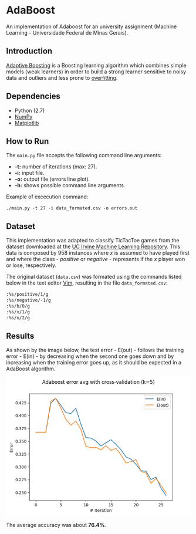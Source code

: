 # AdaBoost
An implementation of Adaboost for an university assignment (Machine Learning - Universidade Federal de Minas Gerais).

## Introduction
[Adaptive Boosting](https://en.wikipedia.org/wiki/AdaBoost) is a Boosting learning algorithm which combines simple models (weak learners) in order to build a strong learner sensitive to noisy data and outliers and less prone to [overfitting](https://en.wikipedia.org/wiki/Overfitting).

## Dependencies

* Python (2.7)
* [NumPy](http://www.numpy.org/)
* [Matplotlib](https://matplotlib.org/)

## How to Run

The `main.py` file accepts the following command line arguments:
* **-t:** number of iterations (max: 27).
* **-i:** input file.
* **-o:** output file (errors line plot).
* **-h:** shows possible command line arguments.

Example of excecution command:
```
./main.py -t 27 -i data_formated.csv -o errors.out
```

## Dataset
This implementation was adapted to classify TicTacToe games from the dataset downloaded at the [UC Irvine Machine Learning Repository](https://archive.ics.uci.edu/ml/datasets/Tic-Tac-Toe+Endgame). This data is composed by 958 instances where *x* is assumed to have played first and where the class - *positive* or *negative* - represents if the *x* player won or lose, respectively.

The original dataset (`data.csv`) was formated using the commands listed below in the text editor [Vim](http://www.vim.org/), resulting in the file `data_formated.csv`:
```
:%s/positive/1/g
:%s/negative/-1/g
:%s/b/0/g
:%s/x/1/g
:%s/o/2/g
```

## Results
As shown by the image below, the test error - E(out) - follows the training error - E(in) - by decreasing when the second one goes down and by increasing when the training error goes up, as it should be expected in a AdaBoost algorithm.

![Results](results.png)

The average accuracy was about **76.4%**.
